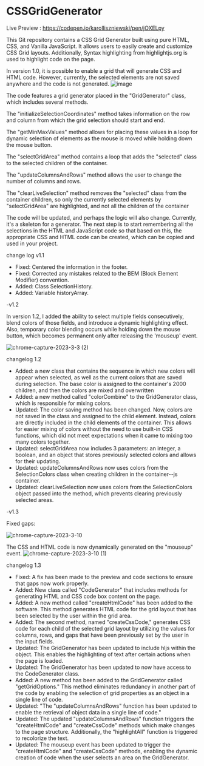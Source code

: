# CSSGridGenerator
Live Preview : https://codepen.io/karolliszniewski/pen/jOXELpy

This Git repository contains a CSS Grid Generator built using pure HTML, CSS, and Vanilla JavaScript. It allows users to easily create and customize CSS Grid layouts. Additionally, Syntax highlighting from highlightjs.org is used to highlight code on the page.

In version 1.0, it is possible to enable a grid that will generate CSS and HTML code. However, currently, the selected elements are not saved anywhere and the code is not generated.
![image](https://user-images.githubusercontent.com/105976690/227215930-cd5d9b9e-cbd4-4e03-ae76-083e1f1fa600.png)

The code features a grid generator placed in the "GridGenerator" class, which includes several methods.

The "initializeSelectionCoordinates" method takes information on the row and column from which the grid selection should start and end.

The "getMinMaxValues" method allows for placing these values in a loop for dynamic selection of elements as the mouse is moved while holding down the mouse button.

The "selectGridArea" method contains a loop that adds the "selected" class to the selected children of the container.

The "updateColumnsAndRows" method allows the user to change the number of columns and rows.

The "clearLiveSelection" method removes the "selected" class from the container children, so only the currently selected elements by "selectGridArea" are highlighted, and not all the children of the container

The code will be updated, and perhaps the logic will also change. Currently, it's a skeleton for a generator. The next step is to start remembering all the selections in the HTML and JavaScript code so that based on this, the appropriate CSS and HTML code can be created, which can be copied and used in your project.

change log v1.1

* Fixed: Centered the information in the footer.
* Fixed: Corrected any mistakes related to the BEM (Block Element Modifier) convention.
* Added: Class SelectionHistory.
* Added: Variable historyArray.

-v1.2

In version 1.2, I added the ability to select multiple fields consecutively, blend colors of those fields, and introduce a dynamic highlighting effect. Also, temporary color blending occurs while holding down the mouse button, which becomes permanent only after releasing the 'mouseup' event.

![chrome-capture-2023-3-3 (2)](https://user-images.githubusercontent.com/105976690/229590779-5e12a7a5-f0c1-4f0f-ae57-7d88f423c449.gif)

changelog 1.2
- Added: a new class that contains the sequence in which new colors will appear when selected, as well as the current colors that are saved during selection. The base color is assigned to the container's 2000 children, and then the colors are mixed and overwritten
- Added: a new method called "colorCombine" to the GridGenerator class, which is responsible for mixing colors.
- Updated:  The color saving method has been changed. Now, colors are not saved in the class and assigned to the child element. Instead, colors are directly included in the child elements of the container. This allows for easier mixing of colors without the need to use built-in CSS functions, which did not meet expectations when it came to mixing too many colors together.
- Updated: selectGridArea now includes 3 parameters: an integer, a boolean, and an object that stores previously selected colors and allows for their updating.
- Updated: updateColumnsAndRows now uses colors from the SelectionColors class when creating children in the container--js container.
- Updated: clearLiveSelection now uses colors from the SelectionColors object passed into the method, which prevents clearing previously selected areas.


-v1.3

Fixed gaps:

![chrome-capture-2023-3-10](https://user-images.githubusercontent.com/105976690/230891547-1164e8b0-60d6-44cc-8da6-103b38a33688.gif)


The CSS and HTML code is now dynamically generated on the "mouseup" event.
![chrome-capture-2023-3-10 (1)](https://user-images.githubusercontent.com/105976690/230891979-321db52a-aaa4-43bf-8f98-d82c5958c2c1.gif)



changelog 1.3
- Fixed: A fix has been made to the preview and code sections to ensure that gaps now work properly.
- Added: New class called "CodeGenerator" that includes methods for generating HTML and CSS code box content on the page.
- Added: A new method called "createHtmlCode" has been added to the software. This method generates HTML code for the grid layout that has been selected by the user within the grid area.
- Added: The second method, named "createCssCode," generates CSS code for each child of the selected grid layout by utilizing the values for columns, rows, and gaps that have been previously set by the user in the input fields.
- Updated: The GridGenerator has been updated to include hljs within the object. This enables the highlighting of text after certain actions when the page is loaded.
- Updated: The GridGenerator has been updated to now have access to the CodeGenerator class.
- Added: A new method has been added to the GridGenerator called "getGridOptions." This method eliminates redundancy in another part of the code by enabling the selection of grid properties as an object in a single line of code.
- Updated: "The "updateColumnsAndRows" function has been updated to enable the retrieval of object data in a single line of code."
- Updated:  The updated "updateColumnsAndRows" function triggers the "createHtmlCode" and "createCssCode" methods which make changes to the page structure. Additionally, the "highlightAll" function is triggered to recolorize the text.
- Updated: The mouseup event has been updated to trigger the "createHtmlCode" and "createCssCode" methods, enabling the dynamic creation of code when the user selects an area on the GridGenerator.

